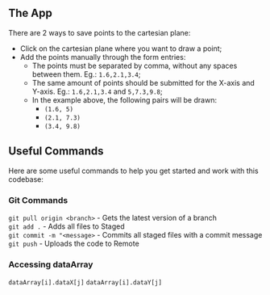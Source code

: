 ## The App

There are 2 ways to save points to the cartesian plane:

- Click on the cartesian plane where you want to draw a point;
- Add the points manually through the form entries:
  - The points must be separated by comma, without any spaces between them. Eg.: `1.6,2.1,3.4`;
  - The same amount of points should be submitted for the X-axis and Y-axis. Eg.: `1.6,2.1,3.4` and `5,7.3,9.8`;
  - In the example above, the following pairs will be drawn:
    - `(1.6, 5)`
    - `(2.1, 7.3)`
    - `(3.4, 9.8)`

## Useful Commands

Here are some useful commands to help you get started and work with this codebase:

### Git Commands

`git pull origin <branch>` - Gets the latest version of a branch <br>
`git add .` - Adds all files to Staged <br>
`git commit -m "<message>` - Commits all staged files with a commit message <br>
`git push` - Uploads the code to Remote <br>

### Accessing dataArray

`dataArray[i].dataX[j]`
`dataArray[i].dataY[j]`
